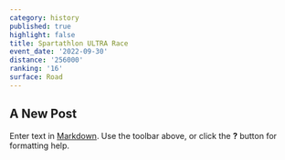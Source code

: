 ```yaml
---
category: history
published: true
highlight: false
title: Spartathlon ULTRA Race
event_date: '2022-09-30'
distance: '256000'
ranking: '16'
surface: Road
---
```

## A New Post

Enter text in [Markdown](http://daringfireball.net/projects/markdown/). Use the toolbar above, or click the **?** button for formatting help.

